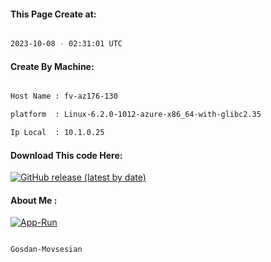 
   
#### This Page Create at:

```bash

2023-10-08 - 02:31:01 UTC

```

#### Create By Machine:

```bash

Host Name : fv-az176-130

platform  : Linux-6.2.0-1012-azure-x86_64-with-glibc2.35

Ip Local  : 10.1.0.25

```
#### Download This code Here:

[![GitHub release (latest by date)](https://img.shields.io/github/v/release/Gosdan-Movsesian/Gosdan?style=for-the-badge&label=Download)](https://github.com/Gosdan-Movsesian/Gosdan/releases) 

</p> 

#### About Me :

[![App-Run](https://github.com/Gosdan-Movsesian/Gosdan/actions/workflows/App-Run.yml/badge.svg)](https://github.com/Gosdan-Movsesian/Gosdan/actions/workflows/App-Run.yml)

```bash

Gosdan-Movsesian

```

